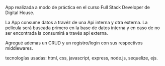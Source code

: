 App realizada a modo de práctica en el curso Full Stack Developer de Digital House.

La App consume datos a travéz de una Api interna y otra externa.
La película será buscada primero en la base de datos interna y en caso de no ser encontrada la consumirá a través api externa.

Agregué ademas un CRUD y un registro/login con sus respectivos middlewares.

tecnologías usadas: html, css, javascript, express, node.js, sequelize, ejs. 
